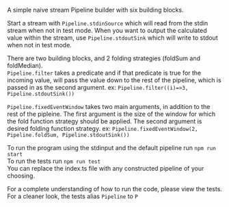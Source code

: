 A simple naive stream Pipeline builder with six building blocks.

Start a stream with `Pipeline.stdinSource` which will read from the stdin stream when not in test mode.
When you want to output the calculated value within the stream, use `Pipeline.stdoutSink` which will write to stdout when not in test mode.

There are two building blocks, and 2 folding strategies (foldSum and foldMedian).  
`Pipeline.filter` takes a predicate and if that predicate is true for the incoming value, will pass the value down to the rest of the pipeline, which is passed in as the second argument. ex: `Pipeline.filter((i)=>3, Pipeline.stdoutSink())`    

`Pipeline.fixedEventWindow` takes two main arguments, in addition to the rest of the pipleine. The first argument is the size of the window for which the fold function strategy should be applied. The second argument is desired folding function strategy. ex: `Pipeline.fixedEventWindow(2, Pipeline.foldSum, Pipeline.stdoutSink())`  

To run the program using the stdinput and the default pipeline run `npm run start`  
To run the tests run `npm run test`  
You can replace the index.ts file with any constructed pipeline of your choosing.

For a complete understanding of how to run the code, please view the tests.
For a cleaner look, the tests alias `Pipeline` to `P`

